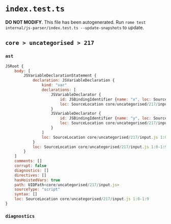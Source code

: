 # `index.test.ts`

**DO NOT MODIFY**. This file has been autogenerated. Run `rome test internal/js-parser/index.test.ts --update-snapshots` to update.

## `core > uncategorised > 217`

### `ast`

```javascript
JSRoot {
	body: [
		JSVariableDeclarationStatement {
			declaration: JSVariableDeclaration {
				kind: "var"
				declarations: [
					JSVariableDeclarator {
						id: JSBindingIdentifier {name: "x", loc: SourceLocation core/uncategorised/217/input.js 1:4-1:5 (x)}
						loc: SourceLocation core/uncategorised/217/input.js 1:4-1:5
					}
					JSVariableDeclarator {
						id: JSBindingIdentifier {name: "y", loc: SourceLocation core/uncategorised/217/input.js 1:7-1:8 (y)}
						loc: SourceLocation core/uncategorised/217/input.js 1:7-1:8
					}
				]
				loc: SourceLocation core/uncategorised/217/input.js 1:0-1:9
			}
			loc: SourceLocation core/uncategorised/217/input.js 1:0-1:9
		}
	]
	comments: []
	corrupt: false
	diagnostics: []
	directives: []
	hasHoistedVars: true
	path: UIDPath<core/uncategorised/217/input.js>
	sourceType: "script"
	syntax: []
	loc: SourceLocation core/uncategorised/217/input.js 1:0-1:9
}
```

### `diagnostics`

```

```
